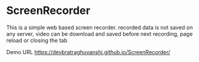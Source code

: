 # ScreenRecorder
This is a simple web based screen recorder. recorded data is not saved on any server, video can be download and saved before next recording, page reload or closing the tab

Demo URL
https://devbratraghuvanshi.github.io/ScreenRecorder/

